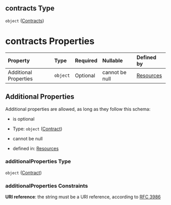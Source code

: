 ## contracts Type

`object` ([Contracts](resources-properties-contracts.md))

# contracts Properties

| Property              | Type     | Required | Nullable       | Defined by                                                                                              |
| :-------------------- | :------- | :------- | :------------- | :------------------------------------------------------------------------------------------------------ |
| Additional Properties | `object` | Optional | cannot be null | [Resources](definitions-definitions-contract.md "#/properties/contracts/additionalProperties") |

## Additional Properties

Additional properties are allowed, as long as they follow this schema:



*   is optional

*   Type: `object` ([Contract](definitions-definitions-contract.md))

*   cannot be null

*   defined in: [Resources](definitions-definitions-contract.md "#/properties/contracts/additionalProperties")

### additionalProperties Type

`object` ([Contract](definitions-definitions-contract.md))

### additionalProperties Constraints

**URI reference**: the string must be a URI reference, according to [RFC 3986](https://tools.ietf.org/html/rfc3986 "check the specification")
